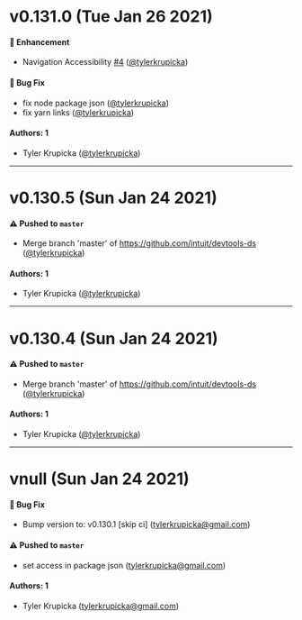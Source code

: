 # v0.131.0 (Tue Jan 26 2021)

#### 🚀 Enhancement

- Navigation Accessibility [#4](https://github.com/intuit/devtools-ds/pull/4) ([@tylerkrupicka](https://github.com/tylerkrupicka))

#### 🐛 Bug Fix

- fix node package json ([@tylerkrupicka](https://github.com/tylerkrupicka))
- fix yarn links ([@tylerkrupicka](https://github.com/tylerkrupicka))

#### Authors: 1

- Tyler Krupicka ([@tylerkrupicka](https://github.com/tylerkrupicka))

---

# v0.130.5 (Sun Jan 24 2021)

#### ⚠️ Pushed to `master`

- Merge branch 'master' of https://github.com/intuit/devtools-ds ([@tylerkrupicka](https://github.com/tylerkrupicka))

#### Authors: 1

- Tyler Krupicka ([@tylerkrupicka](https://github.com/tylerkrupicka))

---

# v0.130.4 (Sun Jan 24 2021)

#### ⚠️ Pushed to `master`

- Merge branch 'master' of https://github.com/intuit/devtools-ds ([@tylerkrupicka](https://github.com/tylerkrupicka))

#### Authors: 1

- Tyler Krupicka ([@tylerkrupicka](https://github.com/tylerkrupicka))

---

# vnull (Sun Jan 24 2021)

#### 🐛 Bug Fix

- Bump version to: v0.130.1 \[skip ci\] (tylerkrupicka@gmail.com)

#### ⚠️ Pushed to `master`

- set access in package json (tylerkrupicka@gmail.com)

#### Authors: 1

- Tyler Krupicka (tylerkrupicka@gmail.com)
